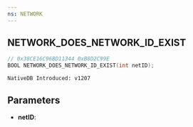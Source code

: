 ```yaml
---
ns: NETWORK
---
```

## NETWORK_DOES_NETWORK_ID_EXIST

```c
// 0x38CE16C96BD11344 0xB8D2C99E
BOOL NETWORK_DOES_NETWORK_ID_EXIST(int netID);
```

```
NativeDB Introduced: v1207
```

## Parameters
* **netID**:
